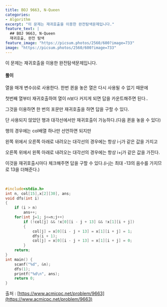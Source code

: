 ```yaml
---
title: BOJ 9663, N-Queen
categories:
- Algorithm
excerpt: "이 문제는 재귀호출을 이용한 완전탐색문제입니다."
feature_text: |
  ## BOJ 9663, N-Queen
  재귀호출, 완전 탐색
feature_image: "https://picsum.photos/2560/600?image=733"
image: "https://picsum.photos/2560/600?image=733"
---
```


이 문제는 재귀호출을 이용한 완전탐색문제입니다.

<h4>풀이</h4> 
열을 매개 변수(i)로 사용한다. 한번 퀸을 놓은 열은 다시 사용될 수 없기 때문에

첫번째 열부터 재귀호출하여 열이 n보다 커지게 되면 답을 카운트해주면 된다..

그것을 이용하면 한 번의 포문만 재귀호출을 하면 답을 구할 수 있다.

단 사용되지 않았던 행과 대각선에서만 재귀호출이 가능하다.(다음 퀸을 놓을 수 있다)

행의 경우에는 col배열 하나만 선언하면 되지만

왼쪽 위에서 오른쪽 아래로 내려오는 대각선의 경우에는 항상 i-j가 같은 값을 가지고

오른쪽 위에서 왼쪽 아래로 내려오는 대각선의 경우에는 항상 i+j가 같은 값을 가진다.

이것을 재귀호출시마다 체크해주면 답을 구할 수 있다.(i-j는 최대 -13의 음수를 가지므로 13을 더해준다.)

​


```c++
#include<stdio.h>
int n, col[15],x[2][30], ans;
void dfs(int i)
{
	if (i > n)
		ans++;
	for(int j=1; j<=n;j++)
		if (!col[j] && !x[0][i - j + 13] && !x[1][i + j])
		{
			col[j] = x[0][i - j + 13] = x[1][i + j] = 1;
			dfs(i + 1);
			col[j] = x[0][i - j + 13] = x[1][i + j] = 0;
		}
	return;
}
int main() {
	scanf("%d", &n);
	dfs(1);
	printf("%d\n", ans);
	return 0;
}
```

출처 : [https://www.acmicpc.net/problem/9663](https://www.acmicpc.net/problem/9663)